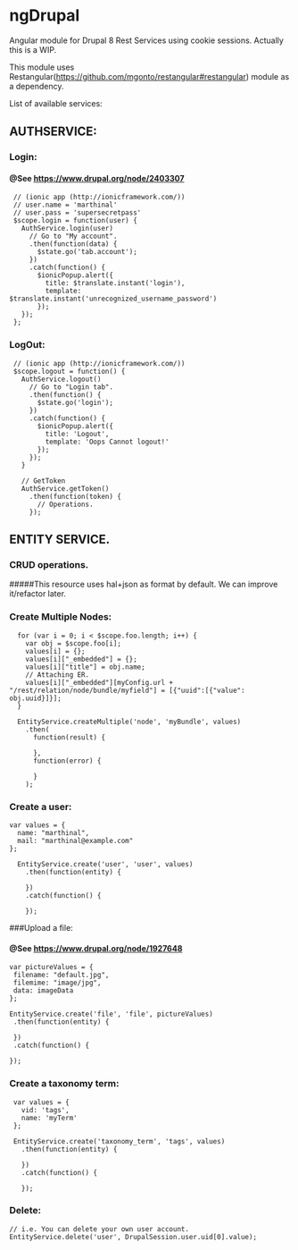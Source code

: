 # ngDrupal

Angular module for Drupal 8 Rest Services using cookie sessions. Actually this
 is a WIP.

 This module uses Restangular(https://github.com/mgonto/restangular#restangular)
  module as a dependency.


List of available services:

## AUTHSERVICE:

### Login:
#### @See https://www.drupal.org/node/2403307

 ```
  // (ionic app (http://ionicframework.com/))
  // user.name = 'marthinal'
  // user.pass = 'supersecretpass'
  $scope.login = function(user) {
    AuthService.login(user)
      // Go to "My account".
      .then(function(data) {
        $state.go('tab.account');
      })
      .catch(function() {
        $ionicPopup.alert({
          title: $translate.instant('login'),
          template: $translate.instant('unrecognized_username_password')
        });
    });
  };
 ```

### LogOut:
 ```
  // (ionic app (http://ionicframework.com/))
  $scope.logout = function() {
    AuthService.logout()
      // Go to "Login tab".
      .then(function() {
        $state.go('login');
      })
      .catch(function() {
        $ionicPopup.alert({
          title: 'Logout',
          template: 'Oops Cannot logout!'
        });
      });
    }

    // GetToken
    AuthService.getToken()
      .then(function(token) {
        // Operations.
      });

 ```

## ENTITY SERVICE.

### CRUD operations.
#####This resource uses hal+json as format by default. We can improve it/refactor later.

### Create Multiple Nodes:

  ```
    for (var i = 0; i < $scope.foo.length; i++) {
      var obj = $scope.foo[i];
      values[i] = {};
      values[i]["_embedded"] = {};
      values[i]["title"] = obj.name;
      // Attaching ER.
      values[i]["_embedded"][myConfig.url + "/rest/relation/node/bundle/myfield"] = [{"uuid":[{"value": obj.uuid}]}];
    }

    EntityService.createMultiple('node', 'myBundle', values)
      .then(
        function(result) {

        },
        function(error) {

        }
      );
  ```


### Create a user:

  ```
  var values = {
    name: "marthinal",
    mail: "marthinal@example.com"
  };

    EntityService.create('user', 'user', values)
      .then(function(entity) {

      })
      .catch(function() {

      });
  ```

###Upload a file:
#### @See https://www.drupal.org/node/1927648
  ```
 var pictureValues = {
   filename: "default.jpg",
   filemime: "image/jpg",
   data: imageData
  };

 EntityService.create('file', 'file', pictureValues)
   .then(function(entity) {

   })
   .catch(function() {

 });

  ```

### Create a taxonomy term:

  ```
   var values = {
     vid: 'tags',
     name: 'myTerm'
   };

   EntityService.create('taxonomy_term', 'tags', values)
     .then(function(entity) {

     })
     .catch(function() {

     });

 ```

### Delete:

```
// i.e. You can delete your own user account.
EntityService.delete('user', DrupalSession.user.uid[0].value);
```

